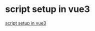 # script setup in vue3
[script setup in vue3](https://aiwithcloud.com/2022/09/19/script_setup_in_vue3/)